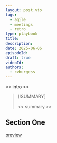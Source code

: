 ```yaml
---
layout: post.vto
tags:
  - agile
  - meetings
  - retro
type: playbook
title:
description:
date: 2025-06-06
episodeId:
draft: true
videoId:
authors:
  - cvburgess
---
```


<< intro >>

> [!SUMMARY]
>
> << summary >>

## Section One

[preview](https://easyretro.io/templates/start-stop-continue/)
